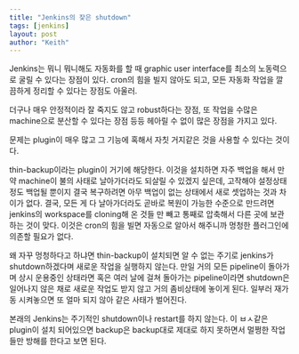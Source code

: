 ```yaml
---
title: "Jenkins의 잦은 shutdown"
tags: [jenkins]
layout: post
author: "Keith"
---
```


Jenkins는 뭐니 뭐니해도 자동화를 할 때 graphic user interface를 최소의 노동력으로 굴릴 수 있다는 장점이 있다. cron의 힘을 빌지 않아도 되고, 모든 자동화 작업을 깔끔하게 정리할 수 있다는 장점도 아울러.

더구나 매우 안정적이라 잘 죽지도 않고 robust하다는 장점, 또 작업을 수많은 machine으로 분산할 수 있다는 장점 등등 헤아릴 수 없이 많은 장점을 가지고 있다.

문제는 plugin이 매우 많고 그 기능에 혹해서 자칫 거지같은 것을 사용할 수 있다는 것이다.

thin-backup이라는 plugin이 거기에 해당한다. 이것을 설치하면 자주 백업을 해서 만약 machine이 불의 사태로 날아가더라도 되살릴 수 있겠지 싶은데, 고작해야 설정상태 정도 백업될 뿐이지 결국 복구하려면 아무 백업이 없는 상태에서 새로 셋업하는 것과 차이가 없다. 결국, 모든 게 다 날아가더라도 곧바로 복원이 가능한 수준으로 만드려면 jenkins의 workspace를 cloning해 온 것들 만 빼고 통째로 압축해서 다른 곳에 보관하는 것이 맞다. 이것은 cron의 힘을 빌면 자동으로 알아서 해주니까 멍청한 플러그인에 의존할 필요가 없다.

왜 자꾸 멍청하다고 하냐면 thin-backup이 설치되면 알 수 없는 주기로 jenkins가 shutdown하겠다며 새로운 작업을 실행하지 않는다. 만일 거의 모든 pipeline이 돌아가며 상시 운용중인 상태라면 혹은 여러 날에 걸쳐 돌아가는 pipeline이라면 shutdown은 일어나지 않은 채로 새로운 작업도 받지 않고 거의 좀비상태에 놓이게 된다. 일부러 재가동 시켜놓으면 또 얼마 되지 않아 같은 사태가 벌어진다.

본래의 Jenkins는 주기적인 shutdown이나 restart를 하지 않는다. 이 ㅂㅅ같은 plugin이 설치 되어있으면 backup은 backup대로 제대로 하지 못하면서 멀쩡한 작업들만 방해를 한다고 보면 된다.

